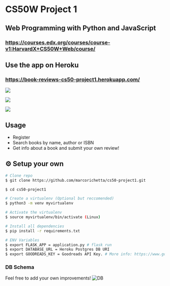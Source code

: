 # CS50W Project 1

## Web Programming with Python and JavaScript
### https://courses.edx.org/courses/course-v1:HarvardX+CS50W+Web/course/

## Use the app on Heroku

### https://book-reviews-cs50-project1.herokuapp.com/

![](https://i.imgur.com/mB3cLV1.png)


![](https://i.imgur.com/MgO93MJ.png)


![](https://i.imgur.com/Zy7C3Oq.png)

## Usage

* Register
* Search books by name, author or ISBN
* Get info about a book and submit your own review!

## :gear: Setup your own

```bash
# Clone repo
$ git clone https://github.com/marcorichetta/cs50-project1.git

$ cd cs50-project1

# Create a virtualenv (Optional but reccomended)
$ python3 -m venv myvirtualenv

# Activate the virtualenv
$ source myvirtualenv/bin/activate (Linux)

# Install all dependencies
$ pip install -r requirements.txt

# ENV Variables
$ export FLASK_APP = application.py # flask run
$ export DATABASE_URL = Heroku Postgres DB URI
$ export GOODREADS_KEY = Goodreads API Key. # More info: https://www.goodreads.com/api
```

### DB Schema

Feel free to add your own improvements!
![DB](https://i.imgur.com/ii6nkNr.png)
